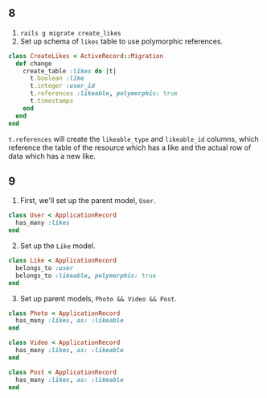 ## 8

1. `rails g migrate create_likes`
2. Set up schema of `likes` table to use polymorphic references.

```ruby
class CreateLikes < ActiveRecord::Migration
  def change
    create_table :likes do |t|
      t.boolean :like
      t.integer :user_id
      t.references :likeable, polymorphic: true
      t.timestamps
    end
  end
end
```
`t.references` will create the `likeable_type` and `likeable_id` columns, which reference the table of the resource which has a like and the actual row of data which has a new like.

## 9

1. First, we'll set up the parent model, `User`.

```rb
class User < ApplicationRecord
  has_many :likes
end
```

2. Set up the `Like` model.

```rb
class Like < ApplicationRecord
  belongs_to :user
  belongs_to :likeable, polymorphic: true
end
```

3. Set up parent models, `Photo && Video && Post`.

```ruby
class Photo < ApplicationRecord
  has_many :likes, as: :likeable
end
```

```ruby
class Video < ApplicationRecord
  has_many :likes, as: :likeable
end
```

```ruby
class Post < ApplicationRecord
  has_many :likes, as: :likeable
end
```